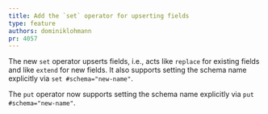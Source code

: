 ```yaml
---
title: Add the `set` operator for upserting fields
type: feature
authors: dominiklohmann
pr: 4057
---
```


The new `set` operator upserts fields, i.e., acts like `replace` for existing
fields and like `extend` for new fields. It also supports setting the schema
name explicitly via `set #schema="new-name"`.

The `put` operator now supports setting the schema name explicitly via `put
#schema="new-name"`.
